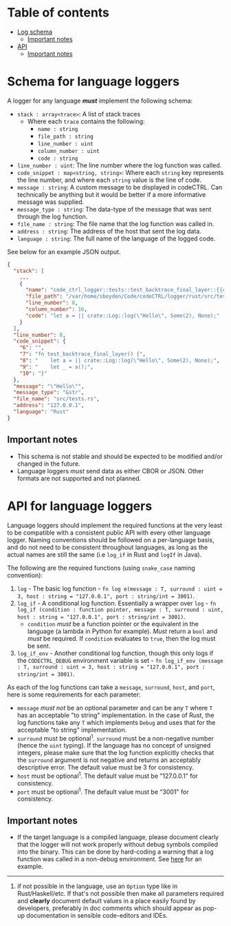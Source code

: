 # Table of contents

- [Log schema](#schema-for-language-loggers)
	- [Important notes](#important-notes)
- [API](#api-for-language-loggers)
	- [Important notes](#important-notes-1)

# Schema for language loggers

A logger for any language ***must*** implement the following schema:

- `stack : array<trace>`: A list of stack traces
    - Where each `trace` contains the following:
        - `name : string`
        - `file_path : string`
        - `line_number : uint`
        - `column_number : uint`
        - `code : string`
- `line_number : uint`: The line number where the log function was called.
- `code_snippet : map<string, string>`: Where each `string` key represents the line 
  number, and where each `string` value is the line of code.
- `message : string`: A custom message to be displayed in codeCTRL. Can 
  technically be anything but it would be better if a more informative message was supplied.
- `message_type : string`: The data-type of the message that was sent through the log function.
- `file_name : string`: The file name that the log function was called in.
- `address : string`: The address of the host that sent the log data.
- `language : string`: The full name of the language of the logged code.

See below for an example JSON output.

```json
{
  "stack": [
    ...
    {
      "name": "code_ctrl_logger::tests::test_backtrace_final_layer::{{closure}}",
      "file_path": "/var/home/sboyden/Code/codeCTRL/logger/rust/src/tests.rs",
      "line_number": 8,
      "column_number": 16,
      "code": "let a = || crate::Log::log(\"Hello\", Some(2), None);"
    }
  ],
  "line_number": 8,
  "code_snippet": {
    "6": "",
    "7": "fn test_backtrace_final_layer() {",
    "8": "    let a = || crate::Log::log(\"Hello\", Some(2), None);",
    "9": "    let _ = a();",
    "10": "}"
  },
  "message": "\"Hello\"",
  "message_type": "&str",
  "file_name": "src/tests.rs",
  "address": "127.0.0.1",
  "language": "Rust"
}
```

## Important notes

- This schema is not stable and should be expected to be modified and/or changed in the 
future.
- Language loggers _must_ send data as either CBOR or JSON. Other formats are not supported and not planned.

# API for language loggers

Language loggers should implement the required functions at the very least to be compatible with a consistent public API with every other language logger. Naming conventions should be followed on a per-language basis, and do not need to be consistent throughout languages, as long as the actual names are still the same (i.e `log_if` in Rust and `logIf` in Java).

The following are the required functions (using `snake_case` naming convention):

1. `log` - The basic log function - `fn log e(message : T, surround : uint = 3, host : string = "127.0.0.1", port : string/int = 3001)`.
2. `log_if` - A conditional log function. Essentially a wrapper over `log` - `fn log_if (condition : function pointer, message : T, surround : uint, host : string = "127.0.0.1", port : string/int = 3001)`.
	- `condition` _must_ be a function pointer or the equivalent in the language (a lambda in Python for example). _Must_ return a `bool` and _must_ be required. If `condition` evaluates to `true`, then the log must be sent.
3. `log_if_env` - Another conditional log function, though this only logs if the `CODECTRL_DEBUG` environment variable is set - `fn log_if_env (message : T, surround : uint = 3, host : string = "127.0.0.1", port : string/int = 3001)`.

As each of the log functions can take a `message`, `surround`, `host`, and `port`, here is some requirements for each parameter: 

- `message` _must not_ be an optional parameter and can be any `T` where `T` has an acceptable "to string" implementation. In the case of Rust, the log functions take any `T` which implements `Debug` and uses that for the acceptable "to string" implementation.
- `surround` must be optional<sup>1</sup>. `surround` must be a non-negative number (hence the `uint` typing). If the language has no concept of unsigned integers, please make sure that the log function explicitly checks that the `surround` argument is not negative and returns an acceptably descriptive error. The default value must be 3 for consistency.
- `host` must be optional<sup>1</sup>. The default value must be "127.0.0.1" for consistency.
- `port` must be optional<sup>1</sup>. The default value must be "3001" for consistency.

## Important notes
- If the target language is a compiled language, please document clearly that the logger will not work properly without debug symbols compiled into the binary. This can be done by hard-coding a warning that a log function was called in a non-debug environment. See [here](https://github.com/Authentura/codectrl-rust-logger/blob/718fc215854de2dc72c7eabba5174797fcd106a0/src/lib.rs#L123-L130) for an example.

---
1. if not possible in the language, use an `Option` type like in Rust/Haskell/etc. If that's not possible then make all parameters required and __clearly__ document default values in a place easily found by developers, preferably in doc comments which should appear as pop-up documentation in sensible code-editors and IDEs.
